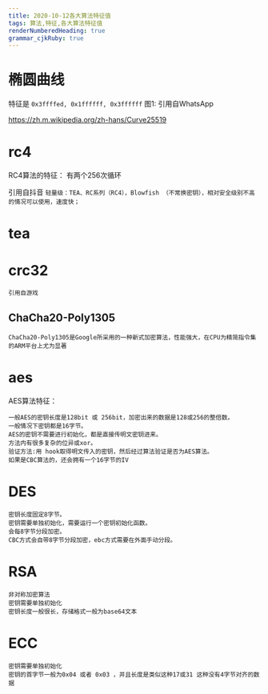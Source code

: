 ```yaml
---
title: 2020-10-12各大算法特征值 
tags: 算法,特征,各大算法特征值
renderNumberedHeading: true
grammar_cjkRuby: true
---
```



# 椭圆曲线
特征是
`0x3ffffed, 0x1ffffff, 0x3ffffff`
图1: 引用自WhatsApp

https://zh.m.wikipedia.org/zh-hans/Curve25519


# rc4
RC4算法的特征： 有两个256次循环

引用自抖音
`轻量级：TEA、RC系列（RC4），Blowfish （不常换密钥），相对安全级别不高的情况可以使用，速度快；`

# tea

# crc32
`引用自游戏`

## ChaCha20-Poly1305
	ChaCha20-Poly1305是Google所采用的一种新式加密算法，性能强大，在CPU为精简指令集的ARM平台上尤为显著
	
	

# aes

AES算法特征：

	一般AES的密钥长度是128bit 或 256bit，加密出来的数据是128或256的整倍数。
	一般情况下密钥都是16字节。
	AES的密钥不需要进行初始化，都是直接传明文密钥进来。
	方法内有很多复杂的位异或xor。
	验证方法:用 hook取得明文传入的密钥，然后经过算法验证是否为AES算法。
	如果是CBC算法的，还会拥有一个16字节的IV

# DES
	密钥长度固定8字节。
	密钥需要单独初始化，需要运行一个密钥初始化函数。
	会每8字节分段加密。
	CBC方式会自带8字节分段加密，ebc方式需要在外面手动分段。

# RSA
	非对称加密算法
	密钥需要单独初始化
	密钥长度一般很长，存储格式一般为base64文本

# ECC
	密钥需要单独初始化
	密钥的首字节一般为0x04 或者 0x03 ，并且长度是类似这种17或31 这种没有4字节对齐的数据





